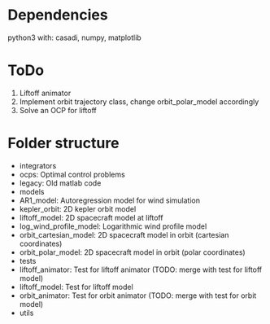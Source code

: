 # Dependencies
python3 with: casadi, numpy, matplotlib

# ToDo
1. Liftoff animator
2. Implement orbit trajectory class, change orbit_polar_model accordingly
3. Solve an OCP for liftoff

# Folder structure
* integrators
* ocps: Optimal control problems
* legacy: Old matlab code
* models
 * AR1_model: Autoregression model for wind simulation
 * kepler_orbit: 2D kepler orbit model
 * liftoff_model: 2D spacecraft model at liftoff
 * log_wind_profile_model: Logarithmic wind profile model
 * orbit_cartesian_model: 2D spacecraft model in orbit (cartesian coordinates)
 * orbit_polar_model: 2D spacecraft model in orbit (polar coordinates)
* tests
 * liftoff_animator: Test for liftoff animator (TODO: merge with test for liftoff model)
 * liftoff_model: Test for liftoff model
 * orbit_animator: Test for orbit animator (TODO: merge with test for orbit model)
* utils